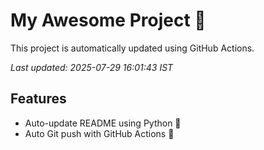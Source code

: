 # My Awesome Project 🚀

This project is automatically updated using GitHub Actions.

_Last updated: 2025-07-29 16:01:43 IST_

## Features
- Auto-update README using Python 🐍
- Auto Git push with GitHub Actions 🤖
